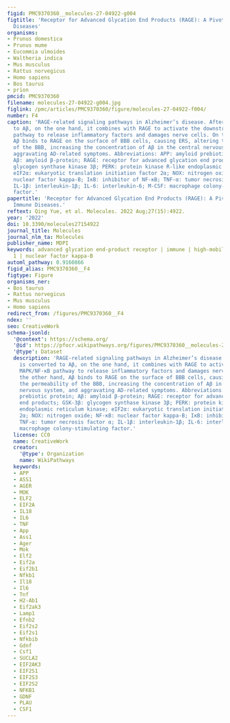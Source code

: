 ```yaml
---
figid: PMC9370360__molecules-27-04922-g004
figtitle: 'Receptor for Advanced Glycation End Products (RAGE): A Pivotal Hub in Immune
  Diseases'
organisms:
- Prunus domestica
- Prunus mume
- Eucommia ulmoides
- Waltheria indica
- Mus musculus
- Rattus norvegicus
- Homo sapiens
- Bos taurus
- prion
pmcid: PMC9370360
filename: molecules-27-04922-g004.jpg
figlink: /pmc/articles/PMC9370360/figure/molecules-27-04922-f004/
number: F4
caption: 'RAGE-related signaling pathways in Alzheimer’s disease. After APP is converted
  to Aβ, on the one hand, it combines with RAGE to activate the downstream MAPK/NF-κB
  pathway to release inflammatory factors and damages nerve cells. On the other hand,
  Aβ binds to RAGE on the surface of BBB cells, causing ERS, altering the permeability
  of the BBB, increasing the concentration of Aβ in the central nervous system, and
  aggravating AD-related symptoms. Abbreviations: APP: amyloid prebiotic protein;
  Aβ: amyloid β-protein; RAGE: receptor for advanced glycation end products; GSK-3β:
  glycogen synthase kinase 3β; PERK: protein kinase R-like endoplasmic reticulum kinase;
  eIF2α: eukaryotic translation initiation factor 2α; NOX: nitrogen oxide; NF-κB:
  nuclear factor kappa-B; IκB: inhibitor of NF-κB; TNF-α: tumor necrosis factor α;
  IL-1β: interleukin-1β; IL-6: interleukin-6; M-CSF: macrophage colony-stimulating
  factor.'
papertitle: 'Receptor for Advanced Glycation End Products (RAGE): A Pivotal Hub in
  Immune Diseases.'
reftext: Qing Yue, et al. Molecules. 2022 Aug;27(15):4922.
year: '2022'
doi: 10.3390/molecules27154922
journal_title: Molecules
journal_nlm_ta: Molecules
publisher_name: MDPI
keywords: advanced glycation end-product receptor | immune | high-mobility group protein
  1 | nuclear factor kappa-B
automl_pathway: 0.9160866
figid_alias: PMC9370360__F4
figtype: Figure
organisms_ner:
- Bos taurus
- Rattus norvegicus
- Mus musculus
- Homo sapiens
redirect_from: /figures/PMC9370360__F4
ndex: ''
seo: CreativeWork
schema-jsonld:
  '@context': https://schema.org/
  '@id': https://pfocr.wikipathways.org/figures/PMC9370360__molecules-27-04922-g004.html
  '@type': Dataset
  description: 'RAGE-related signaling pathways in Alzheimer’s disease. After APP
    is converted to Aβ, on the one hand, it combines with RAGE to activate the downstream
    MAPK/NF-κB pathway to release inflammatory factors and damages nerve cells. On
    the other hand, Aβ binds to RAGE on the surface of BBB cells, causing ERS, altering
    the permeability of the BBB, increasing the concentration of Aβ in the central
    nervous system, and aggravating AD-related symptoms. Abbreviations: APP: amyloid
    prebiotic protein; Aβ: amyloid β-protein; RAGE: receptor for advanced glycation
    end products; GSK-3β: glycogen synthase kinase 3β; PERK: protein kinase R-like
    endoplasmic reticulum kinase; eIF2α: eukaryotic translation initiation factor
    2α; NOX: nitrogen oxide; NF-κB: nuclear factor kappa-B; IκB: inhibitor of NF-κB;
    TNF-α: tumor necrosis factor α; IL-1β: interleukin-1β; IL-6: interleukin-6; M-CSF:
    macrophage colony-stimulating factor.'
  license: CC0
  name: CreativeWork
  creator:
    '@type': Organization
    name: WikiPathways
  keywords:
  - APP
  - ASS1
  - AGER
  - MOK
  - ELF2
  - EIF2A
  - IL18
  - IL6
  - TNF
  - App
  - Ass1
  - Ager
  - Mok
  - Elf2
  - Eif2a
  - Eif2b1
  - Nfkb1
  - Il18
  - Il6
  - Tnf
  - H2-Ab1
  - Eif2ak3
  - Lamp1
  - Efnb2
  - Eif2s2
  - Eif2s1
  - Nfkbib
  - Gdnf
  - Csf1
  - SUCLA2
  - EIF2AK3
  - EIF2S1
  - EIF2S3
  - EIF2S2
  - NFKB1
  - GDNF
  - PLAU
  - CSF1
---
```

